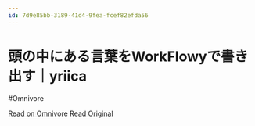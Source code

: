 ```yaml
---
id: 7d9e85bb-3189-41d4-9fea-fcef82efda56
---
```


# 頭の中にある言葉をWorkFlowyで書き出す｜yriica
#Omnivore

[Read on Omnivore](https://omnivore.app/me/work-flowy-yriica-19126dbd11a)
[Read Original](https://sizu.me/yriica/posts/6cew9bi4edsc)


